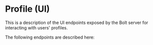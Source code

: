 # Profile \(UI\)

This is a description of the UI endpoints exposed by the Bolt server for interacting with users' profiles.

The following endpoints are described here:

